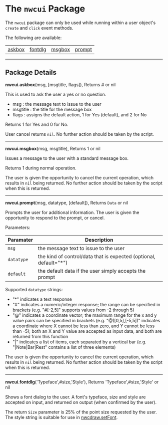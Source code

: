 # The `nwcui` Package

The `nwcui` package can only be used while running within a user object's `create` and `click` event methods.

The following are available:

<table>
<tr>
<td><a href="#askbox">askbox</a></td>
<td><a href="#fontdlg">fontdlg</a></td>
<td><a href="#msgbox">msgbox</a></td>
<td><a href="#prompt">prompt</a></td>
</tr>
</table>


------------------
## Package Details

<a name="askbox"></a>
**nwcui.askbox**(msg, [msgtitle, flags]), Returns # or nil

This is used to ask the user a yes or no question.

- msg : the message text to issue to the user
- msgtitle : the title for the message box
- flags : assigns the default action, 1 for Yes (default), and 2 for No

Returns 1 for Yes and 0 for No.

User cancel returns `nil`. No further action should be taken by the script.


------------------
<a name="msgbox"></a>
**nwcui.msgbox**(msg, msgtitle), Returns 1 or nil

Issues a message to the user with a standard message box.

Returns 1 during normal operation.

The user is given the opportunity to cancel the current operation, which results in `nil` being returned. No further action should be taken by the script when this is returned.


------------------
<a name="prompt"></a>
**nwcui.prompt**(msg, datatype, [default]), Returns `Data` or nil

Prompts the user for additional information. The user is given the opportunity to respond to the prompt, or cancel.

Parameters:

| Paramater  | Description |
| ---------- | ----------------------- |
| `msg`      | the message text to issue to the user |
| `datatype` | the kind of control/data that is expected (optional, default="*") |
| `default`  | the default data if the user simply accepts the prompt |

Supported `datatype` strings:

- "*" indicates a text response
- "#" indicates a numeric/integer response; the range can be specified in brackets (e.g. "#[-2,5]" supports values from -2 through 5)
- "@" indicates a coordinate vector; the maximum range for the x and y value pairs can be specified in brackets (e.g. "@([0,5],[-5,5])" indicates a coordinate where X cannot be less than zero, and Y cannot be less than -5); both an X and Y value are accepted as input data, and both are returned from this function
- "|" indicates a list of items, each separated by a vertical bar (e.g. "|Note|Bar|Rest" contains a list of three elements)

The user is given the opportunity to cancel the current operation, which results in `nil` being returned. No further action should be taken by the script when this is returned.

------------------
<a name="fontdlg"></a>
**nwcui.fontdlg**('Typeface',#size,'Style'), Returns 'Typeface',#size,'Style' or nil

Shows a font dialog to the user. A font's typeface, size and style are accepted on input, and returned on output (when confirmed by the user).

The return `Size` parameter is 25% of the point size requested by the user. The style string is suitable for use in [nwcdraw.setFont](nwcdraw.md#setFont).
